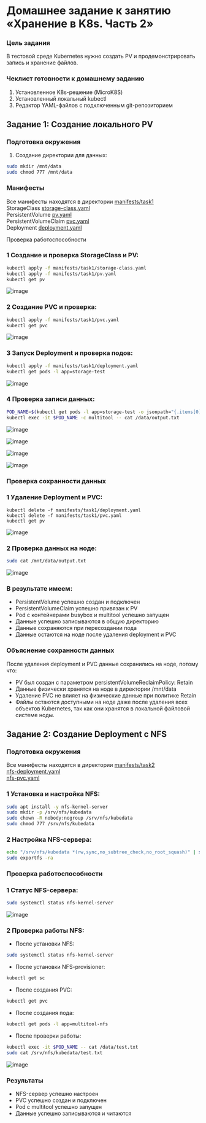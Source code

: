 # Домашнее задание к занятию «Хранение в K8s. Часть 2»

### Цель задания
В тестовой среде Kubernetes нужно создать PV и продемонстрировать запись и хранение файлов.

### Чеклист готовности к домашнему заданию
1. Установленное K8s-решение (MicroK8S)
2. Установленный локальный kubectl
3. Редактор YAML-файлов с подключенным git-репозиторием

## Задание 1: Создание локального PV

### Подготовка окружения

1. Создание директории для данных:
   
```bash
sudo mkdir /mnt/data
sudo chmod 777 /mnt/data
```
### Манифесты

Все манифесты находятся в директории [manifests/task1](https://github.com/Byzgaev-I/7-StorageK8s-2/tree/main/manifests/task1)  
StorageClass [storage-class.yaml](https://github.com/Byzgaev-I/7-StorageK8s-2/blob/main/manifests/task1/storage-class.yaml)    
PersistentVolume [pv.yaml](https://github.com/Byzgaev-I/7-StorageK8s-2/blob/main/manifests/task1/pv.yaml)  
PersistentVolumeClaim [pvc.yaml](https://github.com/Byzgaev-I/7-StorageK8s-2/blob/main/manifests/task1/pvc.yaml)   
Deployment [deployment.yaml](https://github.com/Byzgaev-I/7-StorageK8s-2/blob/main/manifests/task1/deployment.yaml)  

Проверка работоспособности

### 1 Создание и проверка StorageClass и PV:

```bash
kubectl apply -f manifests/task1/storage-class.yaml
kubectl apply -f manifests/task1/pv.yaml
kubectl get pv
```
![image](https://github.com/Byzgaev-I/7-StorageK8s-2/blob/main/1-1images%3A1-pv-status.png)

### 2 Создание PVC и проверка:

```bash
kubectl apply -f manifests/task1/pvc.yaml
kubectl get pvc
```
![image](https://github.com/Byzgaev-I/7-StorageK8s-2/blob/main/1-2%20статус%20PVC.png)  

### 3 Запуск Deployment и проверка подов:

```bash
kubectl apply -f manifests/task1/deployment.yaml
kubectl get pods -l app=storage-test
```
![image](https://github.com/Byzgaev-I/7-StorageK8s-2/blob/main/1-3%20статус%20подов.png)

### 4 Проверка записи данных:
```bash
POD_NAME=$(kubectl get pods -l app=storage-test -o jsonpath="{.items[0].metadata.name}")
kubectl exec -it $POD_NAME -c multitool -- cat /data/output.txt
```
![image](https://github.com/Byzgaev-I/7-StorageK8s-2/blob/main/1-4%20Проверяем%20данные.png)

![image](https://github.com/Byzgaev-I/7-StorageK8s-2/blob/main/1-5%20статус.png)

![image](https://github.com/Byzgaev-I/7-StorageK8s-2/blob/main/1-6%20создание%20нового%20пода.png)

![image](https://github.com/Byzgaev-I/7-StorageK8s-2/blob/main/1-7данные%20в%20новом%20поде.png) 

### Проверка сохранности данных

### 1 Удаление Deployment и PVC:
```
kubectl delete -f manifests/task1/deployment.yaml
kubectl delete -f manifests/task1/pvc.yaml
kubectl get pv
```
![image](https://github.com/Byzgaev-I/7-StorageK8s-2/blob/main/1-8%20сохранность%20файла%20на%20ноде.png)


### 2 Проверка данных на ноде:

```bash
sudo cat /mnt/data/output.txt
```
![image](https://github.com/Byzgaev-I/7-StorageK8s-2/blob/main/1-9%20после%20удаления%20PV.png) 


### В результате имеем:  

- PersistentVolume успешно создан и подключен  
- PersistentVolumeClaim успешно привязан к PV  
- Pod с контейнерами busybox и multitool успешно запущен  
- Данные успешно записываются в общую директорию  
- Данные сохраняются при пересоздании пода  
- Данные остаются на ноде после удаления deployment и PVC  

### Объяснение сохранности данных
После удаления deployment и PVC данные сохранились на ноде, потому что:  
- PV был создан с параметром persistentVolumeReclaimPolicy: Retain  
- Данные физически хранятся на ноде в директории /mnt/data  
- Удаление PVC не влияет на физические данные при политике Retain  
- Файлы остаются доступными на ноде даже после удаления всех объектов Kubernetes, так как они хранятся в локальной файловой системе ноды.  

## Задание 2: Создание Deployment с NFS

### Подготовка окружения

Все манифесты находятся в директории [manifests/task2](https://github.com/Byzgaev-I/7-StorageK8s-2/tree/main/manifests/task2)  
[nfs-deployment.yaml](https://github.com/Byzgaev-I/7-StorageK8s-2/blob/main/manifests/task2/nfs-deployment.yaml)    
[nfs-pvc.yaml](https://github.com/Byzgaev-I/7-StorageK8s-2/blob/main/manifests/task2/nfs-pvc.yaml)  
 

### 1 Установка и настройка NFS:

```bash
sudo apt install -y nfs-kernel-server
sudo mkdir -p /srv/nfs/kubedata
sudo chown -R nobody:nogroup /srv/nfs/kubedata
sudo chmod 777 /srv/nfs/kubedata
```

### 2 Настройка NFS-сервера:

```bash
echo "/srv/nfs/kubedata *(rw,sync,no_subtree_check,no_root_squash)" | sudo tee -a /etc/exports
sudo exportfs -ra
```

### Проверка работоспособности

### 1 Статус NFS-сервера:

```bash 
sudo systemctl status nfs-kernel-server
```
![image](https://github.com/Byzgaev-I/7-StorageK8s-2/blob/main/2-1.png)

### 2 Проверка работы NFS:

- После установки NFS:

```bash
sudo systemctl status nfs-kernel-server
```

- После установки NFS-provisioner:
```bash
kubectl get sc
```
- После создания PVC:
```bash
kubectl get pvc
```
- После создания пода:
```bash
kubectl get pods -l app=multitool-nfs
```

- После проверки работы:
```bash
kubectl exec -it $POD_NAME -- cat /data/test.txt
sudo cat /srv/nfs/kubedata/test.txt
```

![image](https://github.com/Byzgaev-I/7-StorageK8s-2/blob/main/2-2.png)


### Результаты
- NFS-сервер успешно настроен
- PVC успешно создан и подключен
- Pod с multitool успешно запущен
- Данные успешно записываются и читаются









